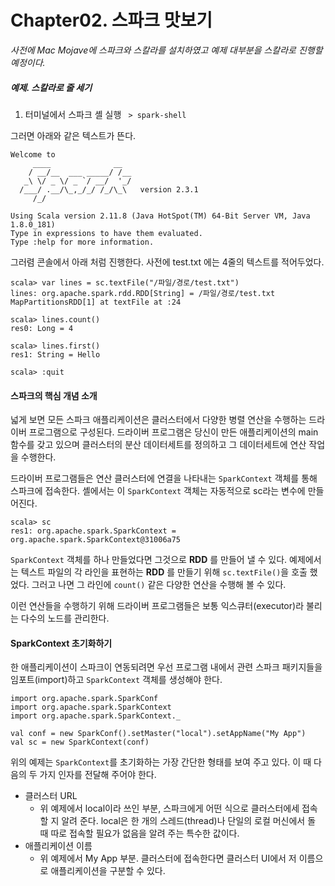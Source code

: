 
Chapter02. 스파크 맛보기
==
  
_사전에 Mac Mojave에 스파크와 스칼라를 설치하였고 예제 대부분을 스칼라로 진행할 예정이다._
  
  
##### 예제. 스칼라로 줄 세기
  
1. 터미널에서 스파크 셸 실행
<code> > spark-shell </code>

그러면 아래와 같은 텍스트가 뜬다.
<pre><code>Welcome to
     ____              __
    / __/__  ___ _____/ /__
   _\ \/ _ \/ _ `/ __/  '_/
  /___/ .__/\_,_/_/ /_/\_\   version 2.3.1
     /_/

Using Scala version 2.11.8 (Java HotSpot(TM) 64-Bit Server VM, Java 1.8.0_181)
Type in expressions to have them evaluated.
Type :help for more information.
</code></pre>
  
그러렴 콘솔에서 아래 처럼 진행한다. 사전에 test.txt 에는 4줄의 텍스트를 적어두었다.
  
<pre><code>scala> var lines = sc.textFile("/파일/경로/test.txt")
lines: org.apache.spark.rdd.RDD[String] = /파일/경로/test.txt MapPartitionsRDD[1] at textFile at <console>:24

scala> lines.count()
res0: Long = 4

scala> lines.first()
res1: String = Hello

scala> :quit
</code></pre>
  
#### 스파크의 핵심 개념 소개
넓게 보면 모든 스파크 애플리케이션은 클러스터에서 다양한 병렬 연산을 수행하는 드라이버 프로그램으로 구성된다. 드라이버 프로그램은 당신이 만든 애플리케이션의
 main 함수를 갖고 있으며 클러스터의 분산 데이터세트를 정의하고 그 데이터세트에 연산 작업을 수행한다.
  
드라이버 프로그램들은 연산 클러스터에 연결을 나타내는 <code>SparkContext</code> 객체를 통해 스파크에 접속한다. 
셸에서는 이 <code>SparkContext</code> 객체는 자동적으로 sc라는 변수에 만들어진다.

<pre><code>scala> sc
res1: org.apache.spark.SparkContext = org.apache.spark.SparkContext@31006a75
</code></pre>
  
<code>SparkContext</code> 객체를 하나 만들었다면 그것으로 __RDD__ 를 만들어 낼 수 있다. 예제에서는 텍스트 파일의 각 라인을 표현하는 
__RDD__ 를 만들기 위해 <code>sc.textFile()</code>을 호출 했었다. 그러고 나면 그 라인에 <code>count()</code> 같은 다양한 연산을 수행해 볼 수 있다.
  
이런 연산들을 수행하기 위해 드라이버 프로그램들은 보통 익스큐터(executor)라 불리는 다수의 노드를 관리한다.
  
#### SparkContext 초기화하기
한 애플리케이션이 스파크이 연동되려면 우선 프로그램 내에서 관련 스파크 패키지들을 임포트(import)하고 <code>SparkContext</code> 객체를 생성해야 한다.
  
<pre><code>import org.apache.spark.SparkConf
import org.apache.spark.SparkContext
import org.apache.spark.SparkContext._

val conf = new SparkConf().setMaster("local").setAppName("My App")
val sc = new SparkContext(conf)
</code></pre>
  
위의 예제는 <code>SparkContext</code>를 초기화하는 가장 간단한 형태를 보여 주고 있다. 이 때 다음의 두 가지 인자를 전달해 주어야 한다.

* 클러스터 URL
    - 위 예제에서 local이라 쓰인 부분, 스파크에게 어떤 식으로 클러스터에세 접속할 지 알려 준다. local은 한 개의 스레드(thread)나 단일의 로컬 
    머신에서 돌 때 따로 접속할 필요가 없음을 알려 주는 특수한 값이다.
* 애플리케이션 이름
    - 위 예제에서 My App 부분. 클러스터에 접속한다면 클러스터 UI에서 저 이름으로 애플리케이션을 구분할 수 있다.